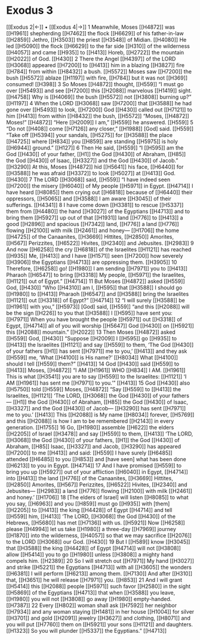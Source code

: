 # Exodus 3
[[Exodus 2|←]] • [[Exodus 4|→]]
1 Meanwhile, Moses [[H4872]] was [[H1961]] shepherding [[H7462]] the flock [[H6629]] of his father-in-law [[H2859]] Jethro, [[H3503]] the priest [[H3548]] of Midian. [[H4080]] He led [[H5090]] the flock [[H6629]] to the far side [[H310]] of the wilderness [[H4057]] and came [[H935]] to [[H413]] Horeb, [[H2722]] the mountain [[H2022]] of God. [[H430]] 
2 There the Angel [[H4397]] of the LORD [[H3068]] appeared [[H7200]] to [[H413]] him in a blazing [[H3827]] fire [[H784]] from within [[H8432]] a bush. [[H5572]] Moses saw [[H7200]] the bush [[H5572]] ablaze [[H1197]] with fire, [[H784]] but it was not [[H369]] consumed! [[H398]] 
3 So Moses [[H4872]] thought, [[H559]] “I must go over [[H5493]] and see [[H7200]] this [[H2088]] marvelous [[H1419]] sight. [[H4758]] Why is [[H4069]] the bush [[H5572]] not [[H3808]] burning up?” [[H1197]] 
4 When the LORD [[H3068]] saw [[H7200]] that [[H3588]] he had gone over [[H5493]] to look, [[H7200]] God [[H430]] called out [[H7121]] to him [[H413]] from within [[H8432]] the bush, [[H5572]] “Moses, [[H4872]] Moses!” [[H4872]] “Here [[H2009]] I am,” [[H559]] he answered. [[H559]] 
5 “Do not [[H408]] come [[H7126]] any closer,” [[H1988]] [God] said. [[H559]] “Take off [[H5394]] your sandals, [[H5275]] for [[H3588]] the place [[H4725]] where [[H834]] you [[H859]] are standing [[H5975]] is holy [[H6944]] ground.” [[H127]] 
6 Then He said, [[H559]] “I [[H595]] am the God [[H430]] of your father, [[H1]] the God [[H430]] of Abraham, [[H85]] the God [[H430]] of Isaac, [[H3327]] and the God [[H430]] of Jacob.” [[H3290]] At this, Moses [[H4872]] hid [[H5641]] his face, [[H6440]] for [[H3588]] he was afraid [[H3372]] to look [[H5027]] at [[H413]] God. [[H430]] 
7 The LORD [[H3068]] said, [[H559]] “I have indeed seen [[H7200]] the misery [[H6040]] of My people [[H5971]] in Egypt. [[H4714]] I have heard [[H8085]] them crying out [[H6818]] because of [[H6440]] their oppressors, [[H5065]] and [[H3588]] I am aware [[H3045]] of their sufferings. [[H4341]] 
8 I have come down [[H3381]] to rescue [[H5337]] them from [[H4480]] the hand [[H3027]] of the Egyptians [[H4713]] and to bring them [[H5927]] up out of that [[H1931]] land [[H776]] to [[H413]] a good [[H2896]] and spacious [[H7342]] land, [[H776]] a land [[H776]] flowing [[H2100]] with milk [[H2461]] and honey— [[H1706]] the home [[H4725]] of the Canaanites, [[H3669]] Hittites, [[H2850]] Amorites, [[H567]] Perizzites, [[H6522]] Hivites, [[H2340]] and Jebusites. [[H2983]] 
9 And now [[H6258]] the cry [[H6818]] of the Israelites [[H1121]] has reached [[H935]] Me, [[H413]] and I have [[H1571]] seen [[H7200]] how severely [[H3906]] the Egyptians [[H4713]] are oppressing them. [[H3905]] 
10 Therefore, [[H6258]] go! [[H1980]] I am sending [[H7971]] you to [[H413]] Pharaoh [[H6547]] to bring [[H3318]] My people, [[H5971]] the Israelites, [[H1121]] out of Egypt.” [[H4714]] 
11 But Moses [[H4872]] asked [[H559]] God, [[H430]] “Who [[H4310]] am I, [[H595]] that [[H3588]] I should go [[H1980]] to [[H413]] Pharaoh [[H6547]] and [[H3588]] bring the Israelites [[H1121]] out [[H3318]] of Egypt?” [[H4714]] 
12 “I will surely [[H3588]] be [[H1961]] with you,” [[H5973]] [God] said, [[H559]] “and this [[H2088]] will be the sign [[H226]] to you  that [[H3588]] I [[H595]] have sent you: [[H7971]] When you have brought the people [[H5971]] out [[H3318]] of Egypt, [[H4714]] all of you will worship [[H5647]] God [[H430]] on [[H5921]] this [[H2088]] mountain.” [[H2022]] 
13 Then Moses [[H4872]] asked [[H559]] God, [[H430]] “Suppose [[H2009]] I [[H595]] go [[H935]] to [[H413]] the Israelites [[H1121]] and say [[H559]] to them,  ‘The God [[H430]] of your fathers [[H1]] has sent [[H7971]] me to you,’ [[H413]] and they ask [[H559]] me,  ‘What [[H4100]] is His name?’ [[H8034]] What [[H4100]] should I tell [[H559]] them?” [[H413]] 
14 God [[H430]] said [[H559]] to [[H413]] Moses, [[H4872]] “I AM [[H1961]] WHO [[H834]] I AM. [[H1961]] This is what [[H3541]] you are to say [[H559]] to the Israelites: [[H1121]] ‘I AM [[H1961]] has sent me [[H7971]] to you.’” [[H413]] 
15 God [[H430]] also [[H5750]] told [[H559]] Moses, [[H4872]] “Say [[H559]] to [[H413]] the Israelites, [[H1121]] ‘The LORD, [[H3068]] the God [[H430]] of your fathers— [[H1]] the God [[H430]] of Abraham, [[H85]] the God [[H430]] of Isaac, [[H3327]] and the God [[H430]] of Jacob— [[H3290]] has sent [[H7971]] me to you.’ [[H413]] This [[H2088]] is My name [[H8034]] forever, [[H5769]] and this [[H2088]] is how I am to be remembered [[H2143]] in every generation. [[H1755]] 
16 Go, [[H1980]] assemble [[H622]] the elders [[H2205]] of Israel [[H3478]] and say [[H559]] to them, [[H413]] ‘The LORD, [[H3068]] the God [[H430]] of your fathers, [[H1]] the God [[H430]] of Abraham, [[H85]] Isaac, [[H3327]] and Jacob, [[H3290]] has appeared [[H7200]] to me [[H413]] and said: [[H559]] I have surely [[H6485]] attended [[H6485]] to you [[H853]] and [have seen] what has been done [[H6213]] to you  in Egypt. [[H4714]] 
17 And I have promised [[H559]] to bring you up [[H5927]] out of your affliction [[H6040]] in Egypt, [[H4714]] into [[H413]] the land [[H776]] of the Canaanites, [[H3669]] Hittites, [[H2850]] Amorites, [[H567]] Perizzites, [[H6522]] Hivites, [[H2340]] and Jebusites— [[H2983]] a land [[H776]] flowing [[H2100]] with milk [[H2461]] and honey.’ [[H1706]] 
18 [The elders of Israel] will listen [[H8085]] to what you say, [[H6963]] and you [[H859]] must go [[H935]] with [them] [[H2205]] to [[H413]] the king [[H4428]] of Egypt [[H4714]] and tell [[H559]] him, [[H413]] ‘The LORD, [[H3068]] the God [[H430]] of the Hebrews, [[H5680]] has met [[H7136]] with us. [[H5921]] Now [[H6258]] please [[H4994]] let us take [[H1980]] a three-day [[H7969]] journey [[H1870]] into the wilderness, [[H4057]] so that we may sacrifice [[H2076]] to the LORD [[H3068]] our God. [[H430]] 
19 But I [[H589]] know [[H3045]] that [[H3588]] the king [[H4428]] of Egypt [[H4714]] will not [[H3808]] allow [[H5414]] you to go [[H1980]] unless [[H3808]] a mighty hand compels him. [[H2389]] 
20 So I will stretch out [[H7971]] My hand [[H3027]] and strike [[H5221]] the Egyptians [[H4713]] with all [[H3605]] the wonders [[H6381]] I will perform [[H6213]] among them. [[H7130]] And after [[H310]] that, [[H3651]] he will release [[H7971]] you. [[H853]] 
21 And I will grant [[H5414]] this [[H2088]] people [[H5971]] such favor [[H2580]] in the sight [[H5869]] of the Egyptians [[H4713]] that when [[H3588]] you leave, [[H1980]] you will not [[H3808]] go away [[H1980]] empty-handed. [[H7387]] 
22 Every [[H802]] woman shall ask [[H7592]] her neighbor [[H7934]] and any woman staying [[H1481]] in her house [[H1004]] for silver [[H3701]] and gold [[H2091]] jewelry [[H3627]] and clothing, [[H8071]] and you will put [[H7760]] them on [[H5921]] your sons [[H1121]] and daughters. [[H1323]] So you will plunder [[H5337]] the Egyptians.” [[H4713]] 
